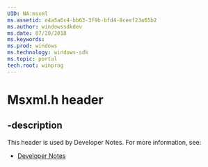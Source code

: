 ```yaml
---
UID: NA:msxml
ms.assetid: e4a5a6c4-bb63-3f9b-bfd4-8ceef23a65b2
ms.author: windowssdkdev
ms.date: 07/20/2018
ms.keywords: 
ms.prod: windows
ms.technology: windows-sdk
ms.topic: portal
tech.root: winprog
---
```


# Msxml.h header


## -description


This header is used by Developer Notes. For more information, see:

- [Developer Notes](../_winprog)
